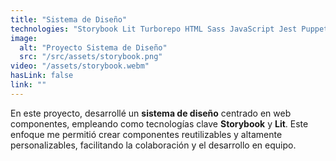```yaml
---
title: "Sistema de Diseño"
technologies: "Storybook Lit Turborepo HTML Sass JavaScript Jest Puppeteer Cucumber"
image:
  alt: "Proyecto Sistema de Diseño"
  src: "/src/assets/storybook.png"
video: "/assets/storybook.webm"
hasLink: false
link: ""
---
```

En este proyecto, desarrollé un **sistema de diseño** centrado en web componentes, empleando como tecnologías clave **Storybook** y **Lit**. Este enfoque me permitió crear componentes reutilizables y altamente personalizables, facilitando la colaboración y el desarrollo en equipo.
